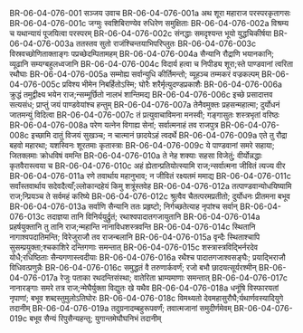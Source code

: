 BR-06-04-076-001  सञ्जय उवाच
BR-06-04-076-001a अथ शूरा महाराज परस्परकृतागसः
BR-06-04-076-001c जग्मुः स्वशिबिराण्येव रुधिरेण समुक्षिताः
BR-06-04-076-002a विश्रम्य च यथान्यायं पूजयित्वा परस्परम्
BR-06-04-076-002c संनद्धाः समदृश्यन्त भूयो युद्धचिकीर्षया
BR-06-04-076-003a ततस्तव सुतो राजंश्चिन्तयाभिपरिप्लुतः
BR-06-04-076-003c विस्रवच्छोणिताक्ताङ्गः पप्रच्छेदम्पितामहम्
BR-06-04-076-004a सैन्यानि रौद्राणि भयानकानि; व्यूढानि सम्यग्बहुलध्वजानि
BR-06-04-076-004c विदार्य हत्वा च निपीड्य शूरा;स्ते पाण्डवानां त्वरिता रथौघाः
BR-06-04-076-005a सम्मोह्य सर्वान्युधि कीर्तिमन्तो; व्यूहञ्च तम्मकरं वज्रकल्पम्
BR-06-04-076-005c प्रविश्य भीमेन निबर्हितोऽस्मि; घोरैः शरैर्मृत्युदण्डप्रकाशैः
BR-06-04-076-006a क्रुद्धं तमुद्वीक्ष्य भयेन राज;न्सम्मूर्छितो नालभं शान्तिमद्य
BR-06-04-076-006c इच्छे प्रसादात्तव सत्यसंध; प्राप्तुं जयं पाण्डवेयांश्च हन्तुम्
BR-06-04-076-007a तेनैवमुक्तः प्रहसन्महात्मा; दुर्योधनं जातमन्युं विदित्वा
BR-06-04-076-007c तं प्रत्युवाचाविमना मनस्वी; गङ्गासुतः शस्त्रभृतां वरिष्ठः
BR-06-04-076-008a परेण यत्नेन विगाह्य सेनां; सर्वात्मनाहं तव राजपुत्र
BR-06-04-076-008c इच्छामि दातुं विजयं सुखञ्च; न चात्मानं छादयेऽहं त्वदर्थे
BR-06-04-076-009a एते तु रौद्रा बहवो महारथा; यशस्विनः शूरतमाः कृतास्त्राः
BR-06-04-076-009c ये पाण्डवानां समरे सहाया; जितक्लमाः क्रोधविषं वमन्ति
BR-06-04-076-010a ते नेह शक्याः सहसा विजेतुं; वीर्योन्नद्धाः कृतवैरास्त्वया च
BR-06-04-076-010c अहं ह्येतान्प्रतियोत्स्यामि राज;न्सर्वात्मना जीवितं त्यज्य वीर
BR-06-04-076-011a रणे तवार्थाय महानुभाव; न जीवितं रक्ष्यतमं ममाद्य
BR-06-04-076-011c सर्वांस्तवार्थाय सदेवदैत्याँ;ल्लोकान्दहेयं किमु शत्रूंस्तवेह
BR-06-04-076-012a तत्पाण्डवान्योधयिष्यामि राज;न्प्रियञ्च ते सर्वमहं करिष्ये
BR-06-04-076-012c श्रुत्वैव चैतत्परमप्रतीतो; दुर्योधनः प्रीतमना बभूव
BR-06-04-076-013a सर्वाणि सैन्यानि ततः प्रहृष्टो; निर्गच्छतेत्याह नृपांश्च सर्वान्
BR-06-04-076-013c तदाज्ञया तानि विनिर्ययुर्द्रुतं; रथाश्वपादातगजायुतानि
BR-06-04-076-014a प्रहर्षयुक्तानि तु तानि राज;न्महान्ति नानाविधशस्त्रवन्ति
BR-06-04-076-014c स्थितानि नागाश्वपदातिमन्ति; विरेजुराजौ तव राजन्बलानि
BR-06-04-076-015a वृन्दैः स्थिताश्चापि सुसम्प्रयुक्ता;श्चकाशिरे दन्तिगणाः समन्तात्
BR-06-04-076-015c शस्त्रास्त्रविद्भिर्नरदेव योधै;रधिष्ठिताः सैन्यगणास्त्वदीयाः
BR-06-04-076-016a रथैश्च पादातगजाश्वसङ्घैः; प्रयाद्भिराजौ विधिवत्प्रणुन्नैः
BR-06-04-076-016c समुद्धतं वै तरुणार्कवर्णं; रजो बभौ छादयत्सूर्यरश्मीन्
BR-06-04-076-017a रेजुः पताका रथदन्तिसंस्था; वातेरिता भ्राम्यमाणाः समन्तात्
BR-06-04-076-017c नानारङ्गाः समरे तत्र राज;न्मेघैर्युक्ता विद्युतः खे यथैव
BR-06-04-076-018a धनूंषि विस्फारयतां नृपाणां; बभूव शब्दस्तुमुलोऽतिघोरः
BR-06-04-076-018c विमथ्यतो देवमहासुरौघै;र्यथार्णवस्यादियुगे तदानीम्
BR-06-04-076-019a तदुग्रनादम्बहुरूपवर्णं; तवात्मजानां समुदीर्णमेवम्
BR-06-04-076-019c बभूव सैन्यं रिपुसैन्यहन्तृ; युगान्तमेघौघनिभं तदानीम्

